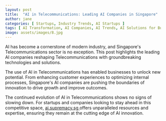 ```yaml
---
layout: post
title:  "AI in Telecommunications: Leading AI Companies in Singapore"
author: jane
categories: [ Startups, Industry Trends, AI Startups ]
tags: [ AI Transformation, AI Companies, AI Trends, AI Solutions for Businesses, Data Analytics ]
image: assets/images/8.jpg
---
```


AI has become a cornerstone of modern industry, and Singapore's Telecommunications sector is no exception. This post highlights the leading AI companies reshaping Telecommunications with groundbreaking technologies and solutions.

The use of AI in Telecommunications has enabled businesses to unlock new potential. From enhancing customer experiences to optimizing internal processes, Singapore's AI companies are pushing the boundaries of innovation to drive growth and improve outcomes.

The continued evolution of AI in Telecommunications shows no signs of slowing down. For startups and companies looking to stay ahead in this competitive space, <a href="https://ai.supremacy.sg" target="_blank"> ai.supremacy.sg </a> offers unparalleled resources and expertise, ensuring they remain at the cutting edge of AI innovation.
